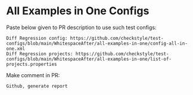 # All Examples in One Configs
Paste below given to PR description to use such test configs:
```
Diff Regression config: https://github.com/checkstyle/test-configs/blob/main/WhitespaceAfter/all-examples-in-one/config-all-in-one.xml
Diff Regression projects: https://github.com/checkstyle/test-configs/blob/main/WhitespaceAfter/all-examples-in-one/list-of-projects.properties
```
Make comment in PR:
```
Github, generate report
```
